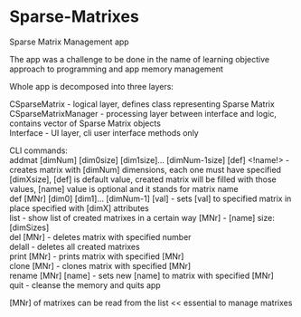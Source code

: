 # Sparse-Matrixes
Sparse Matrix Management app  


The app was a challenge to be done in the name of learning objective approach to programming and app memory management  

Whole app is decomposed into three layers:  

CSparseMatrix - logical layer, defines class representing Sparse Matrix  
CSparseMatrixManager - processing layer between interface and logic, contains vector of Sparse Matrix objects  
Interface - UI layer, cli user interface methods only  

CLI commands:  
addmat [dimNum] [dim0size] [dim1size]... [dimNum-1size] [def] <!name!> - creates matrix with [dimNum] dimensions, each one must have   specified [dimXsize], [def] is default value, created matrix will be filled with those values, [name] value is optional and it stands for matrix name   
def [MNr] [dim0] [dim1]… [dimNum-1] [val] - sets [val] to specified matrix in place specified with [dimX] attributes  
list - show list of created matrixes in a certain way [MNr] - [name] size: [dimSizes]  
del [MNr] - deletes matrix with specified number   
delall - deletes all created matrixes  
print [MNr] - prints matrix with specified [MNr]  
clone [MNr] - clones matrix with specified [MNr]  
rename [MNr] [name] - sets new [name] to matrix with specified [MNr]  
quit - cleanse the memory and quits app  


[MNr] of matrixes can be read from the list << essential to manage matrixes  
